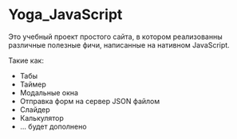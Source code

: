 # Yoga_JavaScript

Это учебный проект простого сайта, в котором реализованны различные полезные фичи, написанные на нативном JavaScript.

Такие как:

- Табы
- Таймер
- Модальные окна
- Отправка форм на сервер JSON файлом
- Слайдер
- Калькулятор
- ... будет дополнено
